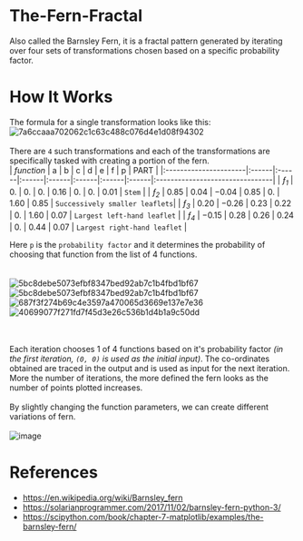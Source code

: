# The-Fern-Fractal
 Also called the Barnsley Fern, it is a fractal pattern generated by iterating over four sets of transformations chosen based on a specific probability factor.

 # How It Works
 The formula for a single transformation looks like this:<br>
    ![7a6ccaaa702062c1c63c488c076d4e1d08f94302](https://user-images.githubusercontent.com/84562594/161367657-7b912c8e-0853-4db6-b8f0-9d5d1261d0ac.svg)
 <br><br>
 There are `4` such transformations and each of the transformations are specifically tasked with creating a portion of the fern.<br> 
|       _function_      |   a	  |   b   |	  c   |	  d   |	  e   |	  f   |	  p   |	 PART                           | 
|:----------------------|:------|:------|:------|:------|:------|:------|:------|:--------------------------------|
|    _ƒ<sub>1</sub>_	   |  0.   |  0.   |  0.  	|  0.16 |  0.  	|  0.   |  0.01 |  `Stem`                         |
|    _ƒ<sub>2</sub>_	   |  0.85	|  0.04 |	−0.04	|  0.85	|  0.	  |  1.60	|  0.85	|  `Successively smaller leaflets`|
|    _ƒ<sub>3</sub>_	   |  0.20	| −0.26	|  0.23	|  0.22	|  0.	  |  1.60	|  0.07	|  `Largest left-hand leaflet`    |
|    _ƒ<sub>4</sub>_	   | −0.15	|  0.28	|  0.26	|  0.24	|  0.	  |  0.44	|  0.07	|  `Largest right-hand leaflet`   |

Here `p` is the `probability factor` and it determines the probability of choosing that function from the list of 4 functions.
<br><br><br>
![5bc8debe5073efbf8347bed92ab7c1b4fbd1bf67](https://user-images.githubusercontent.com/84562594/161368439-ae64c1c3-8dc8-4eb9-b458-a659871e6947.svg)
<br>
![5bc8debe5073efbf8347bed92ab7c1b4fbd1bf67](https://user-images.githubusercontent.com/84562594/161368479-45cf13ed-d3c9-4768-8db6-23430cf78081.svg)
<br>
![687f3f274b69c4e3597a470065d3669e137e7e36](https://user-images.githubusercontent.com/84562594/161368503-f399836d-f5ad-439a-8ba5-640cb66d0ae1.svg)
<br>
![40699077f271fd7f45d3e26c536b1d4b1a9c50dd](https://user-images.githubusercontent.com/84562594/161368524-43188052-df24-4359-b57b-f868892a1dab.svg)

<br><br>
Each iteration chooses 1 of 4 functions based on it's probability factor *(in the first iteration, `(0, 0)` is used as the initial input)*. The co-ordinates obtained are traced in the output and is used as input for the next iteration. More the number of iterations, the more defined the fern looks as the number of points plotted increases.
<br><br>
By slightly changing the function parameters, we can create different variations of fern.
<br><br>
![image](https://user-images.githubusercontent.com/84562594/161369303-30ae6642-fc4d-4dbc-bef0-ecf0b99b0619.png)
<br>

# References
* https://en.wikipedia.org/wiki/Barnsley_fern
* https://solarianprogrammer.com/2017/11/02/barnsley-fern-python-3/
* https://scipython.com/book/chapter-7-matplotlib/examples/the-barnsley-fern/
